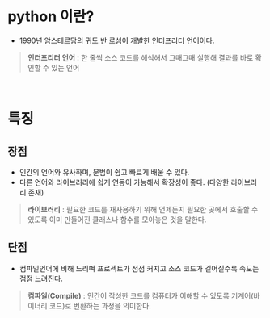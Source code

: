 # python 이란?
- 1990년 암스테르담의 귀도 반 로섬이 개발한 인터프리터 언어이다.

> **인터프리터 언어** : 한 줄씩 소스 코드를 해석해서 그때그때 실행해 결과를 바로 확인할 수 있는 언어

<br>

# 특징
## 장점
- 인간의 언어와 유사하며, 문법이 쉽고 빠르게 배울 수 있다.
- 다른 언어와 라이브러리에 쉽게 연동이 가능해서 확장성이 좋다. (다양한 라이브러리 존재)

> **라이브러리** : 필요한 코드를 재사용하기 위해 언제든지 필요한 곳에서 호출할 수 있도록 이미 만들어진 클래스나 함수를 모아놓은 것을 말한다.

## 단점
- 컴파일언어에 비해 느리며 프로젝트가 점점 커지고 소스 코드가 길어질수록 속도는 점점 느려진다.

> **컴파일(Compile)** : 인간이 작성한 코드를 컴퓨터가 이해할 수 있도록 기계어(바이너리 코드)로 번환하는 과정을 의미한다. 
